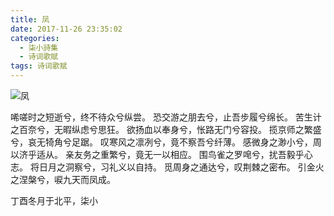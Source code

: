 ```yaml
---
title: 凤
date: 2017-11-26 23:35:02
categories:
  - 柒小詩集
  - 诗词歌赋
tags: 诗词歌赋
---
```


![凤](/imgs/1511710610042.jpg)

唏嗟时之短逝兮，终不待众兮纵尝。
恐交游之朋去兮，止吾步履兮绵长。
苦生计之百奈兮，无暇纵虑兮思狂。
欲扬血以奉身兮，怅路无门兮容投。
揽京师之繁盛兮，哀无犄角兮足踞。
叹寒风之凛冽兮，竟不察吾兮纤薄。
感微身之渺小兮，周以济乎适从。
亲友务之重繁兮，竟无一以相应。
围鸟雀之罗唣兮，扰吾毅乎心志。
将日月之洞察兮，习礼义以自持。
觅周身之通达兮，叹荆棘之密布。
引金火之涅槃兮，唳九天而凤成。

丁酉冬月于北平，柒小